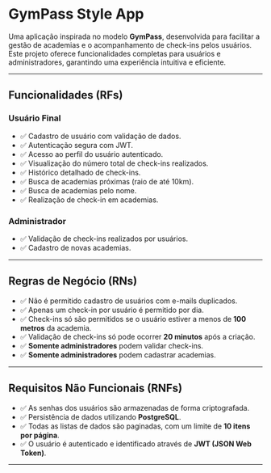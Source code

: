 # **GymPass Style App**

Uma aplicação inspirada no modelo **GymPass**, desenvolvida para facilitar a gestão de academias e o acompanhamento de check-ins pelos usuários. Este projeto oferece funcionalidades completas para usuários e administradores, garantindo uma experiência intuitiva e eficiente.

---

## **Funcionalidades (RFs)**

### **Usuário Final**
- ✅ Cadastro de usuário com validação de dados.  
- ✅ Autenticação segura com JWT.  
- ✅ Acesso ao perfil do usuário autenticado.  
- ✅ Visualização do número total de check-ins realizados.  
- ✅ Histórico detalhado de check-ins.  
- ✅ Busca de academias próximas (raio de até 10km).  
- ✅ Busca de academias pelo nome.  
- ✅ Realização de check-in em academias.  

### **Administrador**
- ✅ Validação de check-ins realizados por usuários.  
- ✅ Cadastro de novas academias.  

---

## **Regras de Negócio (RNs)**

- ✅ Não é permitido cadastro de usuários com e-mails duplicados.  
- ✅ Apenas um check-in por usuário é permitido por dia.  
- ✅ Check-ins só são permitidos se o usuário estiver a menos de **100 metros** da academia.  
- ✅ Validação de check-ins só pode ocorrer **20 minutos** após a criação.  
- ✅ **Somente administradores** podem validar check-ins.  
- ✅ **Somente administradores** podem cadastrar academias.  

---

## **Requisitos Não Funcionais (RNFs)**

- ✅ As senhas dos usuários são armazenadas de forma criptografada.  
- ✅ Persistência de dados utilizando **PostgreSQL**.  
- ✅ Todas as listas de dados são paginadas, com um limite de **10 itens por página**.  
- ✅ O usuário é autenticado e identificado através de **JWT (JSON Web Token)**.  

---
